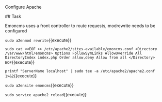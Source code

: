 Configure Apache

## Task

Emoncms uses a front controller to route requests, modrewrite needs to be configured

`sudo a2enmod rewrite`{{execute}}

`sudo cat <<EOF >> /etc/apache2/sites-available/emoncms.conf
<Directory /var/www/html/emoncms>
    Options FollowSymLinks
    AllowOverride All
    DirectoryIndex index.php
    Order allow,deny
    Allow from all
</Directory>
EOF`{{execute}}

`printf "ServerName localhost" | sudo tee -a /etc/apache2/apache2.conf 1>&2`{{execute}}

`sudo a2ensite emoncms`{{execute}}

`sudo service apache2 reload`{{execute}}
